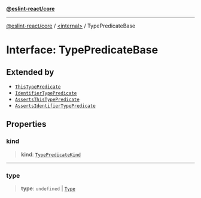 [**@eslint-react/core**](../../README.md)

***

[@eslint-react/core](../../README.md) / [\<internal\>](../README.md) / TypePredicateBase

# Interface: TypePredicateBase

## Extended by

- [`ThisTypePredicate`](ThisTypePredicate.md)
- [`IdentifierTypePredicate`](IdentifierTypePredicate.md)
- [`AssertsThisTypePredicate`](AssertsThisTypePredicate.md)
- [`AssertsIdentifierTypePredicate`](AssertsIdentifierTypePredicate.md)

## Properties

### kind

> **kind**: [`TypePredicateKind`](../enumerations/TypePredicateKind.md)

***

### type

> **type**: `undefined` \| [`Type`](Type.md)
